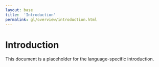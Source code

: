 ```yaml
---
layout: base
title:  'Introduction'
permalink: gl/overview/introduction.html
---
```


# Introduction

This document is a placeholder for the language-specific introduction.
